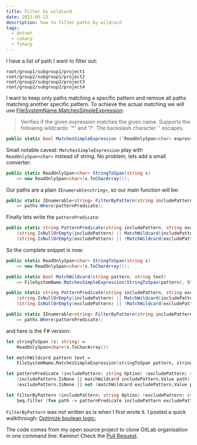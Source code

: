 ```yaml
---
title: Filter by wildcard
date: 2021-05-23
description: how to filter paths by wildcard
tags:
  - dotnet
  - csharp
  - fsharp
---
```


I have a list of path I want to filter out:

    root/group1/subgroup1/project1
    root/group2/subgroup1/project2
    root/group2/subgroup2/project3
    root/group2/subgroup2/project4

I want to keep only paths matching a specific pattern and remove all paths matching another specific pattern. To achieve the actual matching we will use [FileSystemName.MatchesSimpleExpression](https://docs.microsoft.com/en-us/dotnet/api/system.io.enumeration.filesystemname.matchessimpleexpression?view=net-5.0):

> Verifies if the given expression matches the given name. Supports the following wildcards: '*' and '?'. The backslash character '\' escapes.

```csharp
public static bool MatchesSimpleExpression (`ReadOnlySpan<char> expression, ReadOnlySpan<char> name, bool ignoreCase = true);
```

Small notable caveat: `MatchesSimpleExpression` play with `ReadOnlySpan<char>` instead of string. No problem, lets add a small converter:

```csharp
public static ReadOnlySpan<char> StringToSpan(string s)
    => new ReadOnlySpan<char>(s.ToCharArray());
```

Our paths are a plain `IEnumerable<string>`, so our main function will be:

```csharp
public static IEnumerable<string> FilterByPattern(string includePattern, string excludePattern, IEnumerable<string> paths)
    => paths.Where(patternPredicate);
```

Finally lets write the `patternPredicate`:

```csharp
public static string PatternPredicate(string includePattern, string excludePattern, string path) =>
    (string.IsNullOrEmpty(includePattern) || MatchWildcard(includePattern, path)) &&
    (string.IsNullOrEmpty(excludePattern) || !MatchWildcard(excludePattern, path));
```

So the complete snippet is now:

```csharp
public static ReadOnlySpan<char> StringToSpan(string s)
    => new ReadOnlySpan<char>(s.ToCharArray());

public static bool MatchWildcard(string pattern, string text)
    => FileSystemName.MatchesSimpleExpression(StringToSpan(pattern), StringToSpan(text));

public static string PatternPredicate(string includePattern, string excludePattern, string path) =>
    (string.IsNullOrEmpty(includePattern) || MatchWildcard(includePattern, path)) &&
    (string.IsNullOrEmpty(excludePattern) || !MatchWildcard(excludePattern, path));

public static IEnumerable<string> FilterByPattern(string includePattern, string excludePattern, IEnumerable<string> paths)
    => paths.Where(patternPredicate);
```

and here is the F# version:

```fsharp
let stringToSpan (s: string) =
    ReadOnlySpan<char>(s.ToCharArray())

let matchWildcard pattern text =
    FileSystemName.MatchesSimpleExpression(stringToSpan pattern, stringToSpan text)

let patternPredicate (includePattern: string Option) (excludePattern: string Option) path =
    (includePattern.IsNone || matchWildcard includePattern.Value path) &&
    (excludePattern.IsNone || not (matchWildcard excludePattern.Value path))  

let filterByPattern (includePattern: string Option) (excludePattern: string Option) (paths: string seq) :string seq =
    Seq.filter (fun path -> patternPredicate includePattern excludePattern path) paths
```

`FilterByPattern` was not written as is when I first wrote it. I posted a quick walkthrough: [Optimize boolean logic](#);

The code comes from my open source project to clone GitLab organisation in one command line: Kamino! Check the [Pull Request](https://github.com/aloisdg/Kamino/pull/4/files).
